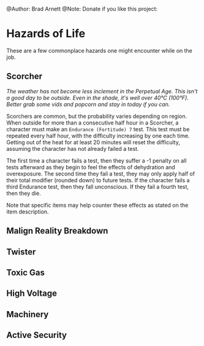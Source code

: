 @Author: Brad Arnett
@Note: Donate if you like this project:


# Hazards of Life

These are a few commonplace hazards one might encounter while on the job.

## Scorcher

*The weather has not become less inclement in the Perpetual Age.  This isn't a good day to be outside.  Even in the shade, it's well over 40&deg;C (100&deg;F).  Better grab some vids and popcorn and stay in today if you can.*

Scorchers are common, but the probability varies depending on region.  When outside for more than a consecutive half hour in a Scorcher, a character must make an ```Endurance (Fortitude) 7``` test.  This test must be repeated every half hour, with the difficulty increasing by one each time.  Getting out of the heat for at least 20 minutes will reset the difficulty, assuming the character has not already failed a test.

The first time a character fails a test, then they suffer a -1 penalty on all tests afterward as they begin to feel the effects of dehydration and overexposure.  The second time they fail a test, they may only apply half of their total modifier (rounded down) to future tests.  If the character fails a third Endurance test, then they fall unconscious.  If they fail a fourth test, then they die.

Note that specific items may help counter these effects as stated on the item description.

## Malign Reality Breakdown

## Twister


## Toxic Gas

## High Voltage

## Machinery

## Active Security

